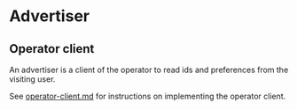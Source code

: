 # Advertiser

## Operator client

An advertiser is a client of the operator to read ids and preferences from the visiting user.

See [operator-client.md](operator-client.md) for instructions on implementing the operator client.

